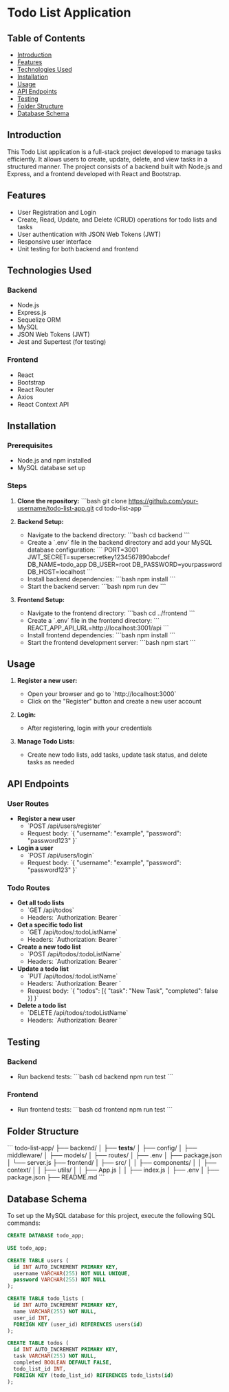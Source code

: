 # Todo List Application

## Table of Contents

- [Introduction](#introduction)
- [Features](#features)
- [Technologies Used](#technologies-used)
- [Installation](#installation)
- [Usage](#usage)
- [API Endpoints](#api-endpoints)
- [Testing](#testing)
- [Folder Structure](#folder-structure)
- [Database Schema](#Database-Schema)

## Introduction

This Todo List application is a full-stack project developed to manage tasks efficiently. It allows users to create, update, delete, and view tasks in a structured manner. The project consists of a backend built with Node.js and Express, and a frontend developed with React and Bootstrap.

## Features

- User Registration and Login
- Create, Read, Update, and Delete (CRUD) operations for todo lists and tasks
- User authentication with JSON Web Tokens (JWT)
- Responsive user interface
- Unit testing for both backend and frontend

## Technologies Used

### Backend

- Node.js
- Express.js
- Sequelize ORM
- MySQL
- JSON Web Tokens (JWT)
- Jest and Supertest (for testing)

### Frontend

- React
- Bootstrap
- React Router
- Axios
- React Context API

## Installation

### Prerequisites

- Node.js and npm installed
- MySQL database set up

### Steps

1. **Clone the repository:**
   \`\`\`bash
   git clone https://github.com/your-username/todo-list-app.git
   cd todo-list-app
   \`\`\`

2. **Backend Setup:**

   - Navigate to the backend directory:
     \`\`\`bash
     cd backend
     \`\`\`
   - Create a \`.env\` file in the backend directory and add your MySQL database configuration:
     \`\`\`
     PORT=3001
     JWT_SECRET=supersecretkey1234567890abcdef
     DB_NAME=todo_app
     DB_USER=root
     DB_PASSWORD=yourpassword
     DB_HOST=localhost
     \`\`\`
   - Install backend dependencies:
     \`\`\`bash
     npm install
     \`\`\`
   - Start the backend server:
     \`\`\`bash
     npm run dev
     \`\`\`

3. **Frontend Setup:**
   - Navigate to the frontend directory:
     \`\`\`bash
     cd ../frontend
     \`\`\`
   - Create a \`.env\` file in the frontend directory:
     \`\`\`
     REACT_APP_API_URL=http://localhost:3001/api
     \`\`\`
   - Install frontend dependencies:
     \`\`\`bash
     npm install
     \`\`\`
   - Start the frontend development server:
     \`\`\`bash
     npm start
     \`\`\`

## Usage

1. **Register a new user:**

   - Open your browser and go to \`http://localhost:3000\`
   - Click on the "Register" button and create a new user account

2. **Login:**

   - After registering, login with your credentials

3. **Manage Todo Lists:**
   - Create new todo lists, add tasks, update task status, and delete tasks as needed

## API Endpoints

### User Routes

- **Register a new user**
  - \`POST /api/users/register\`
  - Request body: \`{ "username": "example", "password": "password123" }\`
- **Login a user**
  - \`POST /api/users/login\`
  - Request body: \`{ "username": "example", "password": "password123" }\`

### Todo Routes

- **Get all todo lists**
  - \`GET /api/todos\`
  - Headers: \`Authorization: Bearer <token>\`
- **Get a specific todo list**
  - \`GET /api/todos/:todoListName\`
  - Headers: \`Authorization: Bearer <token>\`
- **Create a new todo list**
  - \`POST /api/todos/:todoListName\`
  - Headers: \`Authorization: Bearer <token>\`
- **Update a todo list**
  - \`PUT /api/todos/:todoListName\`
  - Headers: \`Authorization: Bearer <token>\`
  - Request body: \`{ "todos": [{ "task": "New Task", "completed": false }] }\`
- **Delete a todo list**
  - \`DELETE /api/todos/:todoListName\`
  - Headers: \`Authorization: Bearer <token>\`

## Testing

### Backend

- Run backend tests:
  \`\`\`bash
  cd backend
  npm run test
  \`\`\`

### Frontend

- Run frontend tests:
  \`\`\`bash
  cd frontend
  npm run test
  \`\`\`

## Folder Structure

\`\`\`
todo-list-app/
├── backend/
│ ├── **tests**/
│ ├── config/
│ ├── middleware/
│ ├── models/
│ ├── routes/
│ ├── .env
│ ├── package.json
│ └── server.js
├── frontend/
│ ├── src/
│ │ ├── components/
│ │ ├── context/
│ │ ├── utils/
│ │ ├── App.js
│ │ ├── index.js
│ ├── .env
│ ├── package.json
├── README.md
\`\`\`

## Database Schema

To set up the MySQL database for this project, execute the following SQL commands:

```sql
CREATE DATABASE todo_app;

USE todo_app;

CREATE TABLE users (
  id INT AUTO_INCREMENT PRIMARY KEY,
  username VARCHAR(255) NOT NULL UNIQUE,
  password VARCHAR(255) NOT NULL
);

CREATE TABLE todo_lists (
  id INT AUTO_INCREMENT PRIMARY KEY,
  name VARCHAR(255) NOT NULL,
  user_id INT,
  FOREIGN KEY (user_id) REFERENCES users(id)
);

CREATE TABLE todos (
  id INT AUTO_INCREMENT PRIMARY KEY,
  task VARCHAR(255) NOT NULL,
  completed BOOLEAN DEFAULT FALSE,
  todo_list_id INT,
  FOREIGN KEY (todo_list_id) REFERENCES todo_lists(id)
);
```

